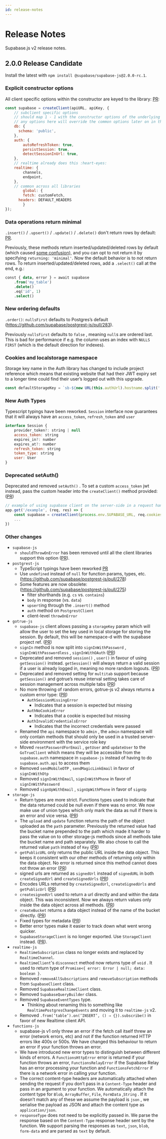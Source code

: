 ```yaml
---
id: release-notes
---
```


# Release Notes

Supabase.js v2 release notes.

## 2.0.0 Release Candidate

Install the latest with `npm install @supabase/supabase-js@2.0.0-rc.1`.

### Explicit constructor options

All client specific options within the constructor are keyed to the library: [PR](https://github.com/supabase/supabase-js/pull/458):

```jsx
const supabase = createClient(apiURL, apiKey, {
    // subclient specific options
    // should map 1 - 1 with the constructor options of the underlying library
    // any options here will override the common options later on in the client
    db: {
      schema: 'public',
    },
    auth: {
        autoRefreshToken: true,
        persistSession: true,
        detectSessionInUrl: true,
    },   
    // realtime already does this :heart-eyes:
    realtime: {
        channels,
        endpoint,
    },
    // common across all libraries
		global: {
	    fetch: customFetch,
      headers: DEFAULT_HEADERS
		}
});
```

### Data operations return minimal

`.insert()` / `.upsert()` / `.update()` / `.delete()` don't return rows by default: [PR](https://github.com/supabase/postgrest-js/pull/276).

Previously, these methods return inserted/updated/deleted rows by default (which caused [some confusion](https://github.com/supabase/supabase/discussions/1548)), and you can opt to not return it by specifying `returning: 'minimal'`. Now the default behavior is to not return rows. To return inserted/updated/deleted rows, add a `.select()` call at the end, e.g.:

```sql
const { data, error } = await supabase
    .from('my_table')
    .delete()
    .eq('id', 1)
    .select()
```
### New ordering defaults

`.order()`: `nullsFirst` defaults to Postgres’s default (https://github.com/supabase/postgrest-js/pull/283).

Previously `nullsFirst` defaults to `false` , meaning `null`s are ordered last. This is bad for performance if e.g. the column uses an index with `NULLS FIRST` (which is the default direction for indexes).

### Cookies and localstorage namespace

Storage key name in the Auth library has changed to include project reference which means that existing website that had their JWT expiry set to a longer time could find their user’s logged out with this upgrade.

```jsx
const defaultStorageKey = `sb-${new URL(this.authUrl).hostname.split('.')[0]}-auth-token`
```

### New Auth Types

Typescript typings have been reworked. `Session` interface now guarantees that it will always have an `access_token`, `refresh_token` and `user`
    
```jsx
interface Session {
    provider_token?: string | null
    access_token: string
    expires_in?: number
    expires_at?: number
    refresh_token: string
    token_type: string
    user: User
}
```
### Deprecated setAuth()

Deprecated and removed `setAuth()` . To set a custom `access_token` jwt instead, pass the custom header into the `createClient()` method provided: ([PR](https://github.com/supabase/gotrue-js/pull/340))

```jsx
// example of using supabase client on the server-side in a request handler
app.get('/example', (req, res) => {
    const supabase = createClient(process.env.SUPABASE_URL, req.cookies['sb-access-token'])
    ...
})
```

### Other changes

- `supabase-js`
  - `shouldThrowOnError` has been removed until all the client libraries support this option ([PR](https://github.com/supabase/supabase-js/pull/490)). 
- `postgrest-js`
  - TypeScript typings have been reworked [PR](https://github.com/supabase/postgrest-js/pull/279)
  - Use `undefined` instead of `null` for function params, types, etc. (https://github.com/supabase/postgrest-js/pull/278)
  - Some features are now obsolete: (https://github.com/supabase/postgrest-js/pull/275)
    - filter shorthands (e.g. `cs` vs. `contains`)
    - `body` in response (vs. `data`)
    - `upsert`ing through the `.insert()` method
    - `auth` method on `PostgrestClient`
    - client-level `throwOnError`
- `gotrue-js`
  - `supabase-js` client allows passing a `storageKey` param which will allow the user to set the key used in local storage for storing the session. By default, this will be namespace-d with the supabase project ref. ([PR](https://github.com/supabase/supabase-js/pull/460))
  - `signIn` method is now split into `signInWithPassword` , `signInWithPasswordless` , `signInWithOAuth`  ([PR](https://github.com/supabase/gotrue-js/pull/304))
  - Deprecated and removed `session()` , `user()` in favour of using `getSession()` instead. `getSession()` will always return a valid session if a user is already logged in, meaning no more random logouts. ([PR](https://github.com/supabase/gotrue-js/pull/299))
  - Deprecated and removed setting for `multitab` support because `getSession()` and gotrue’s reuse interval setting takes care of session management across multiple tabs ([PR](https://github.com/supabase/gotrue-js/pull/366))
  - No more throwing of random errors, gotrue-js v2 always returns a custom error type: ([PR](https://github.com/supabase/gotrue-js/pull/341))
      - `AuthSessionMissingError`
          - Indicates that a session is expected but missing
      - `AuthNoCookieError`
          - Indicates that a cookie is expected but missing
      - `AuthInvalidCredentialsError`
          - Indicates that the incorrect credentials were passed
  - Renamed the `api` namespace to `admin` , the `admin` namespace will only contain methods that should only be used in a trusted server-side environment with the service role key
  - Moved `resetPasswordForEmail` , `getUser` and `updateUser` to the `GoTrueClient` which means they will be accessible from the `supabase.auth` namespace in `supabase-js` instead of having to do `supabase.auth.api` to access them
  - Removed `sendMobileOTP` , `sendMagicLinkEmail` in favor of `signInWithOtp`
  - Removed `signInWithEmail`, `signInWithPhone` in favor of `signInWithPassword`
  - Removed `signUpWithEmail` , `signUpWithPhone` in favor of `signUp`
- `storage-js`
  - Return types are more strict. Functions types used to indicate that the data returned could be null even if there was no error. We now make use of union types which only mark the data as null if there is an error and vice versa. ([PR](https://github.com/supabase/storage-js/pull/60))
  - The `upload` and `update` function returns the path of the object uploaded as the `path` parameter. Previously the returned value had the bucket name prepended to the path which made it harder to pass the value on to other storage-js methods since all methods take the bucket name and path separately. We also chose to call the returned value `path` instead of `Key` ([PR](https://github.com/supabase/storage-js/pull/75))
  - `getPublicURL` only returns the public URL inside the data object. This keeps it consistent with our other methods of returning only within the data object. No error is returned since this method cannot does not throw an error ([PR](https://github.com/supabase/storage-js/pull/93))
  - signed urls are returned as `signedUrl` instead of `signedURL` in both `createSignedUrl` and `createSignedUrls`  ([PR](https://github.com/supabase/storage-js/pull/94))
  - Encodes URLs returned by `createSignedUrl`, `createSignedUrls` and `getPublicUrl` ([PR](https://github.com/supabase/storage-js/pull/86))
  - `createsignedUrl` used to return a url directly and and within the data object. This was inconsistent. Now we always return values only inside the data object across all methods. ([PR](https://www.notion.so/LW5-supabase-js-v2-7b0bfcdf571d4f20b9b7a9308883f24b))
  - `createBucket` returns a data object instead of the name of the bucket directly. ([PR](https://github.com/supabase/storage-js/pull/89))
  - Fixed types for metadata ([PR](https://github.com/supabase/storage-js/pull/90))
  - Better error types make it easier to track down what went wrong quicker.
  - `SupabaseStorageClient` is no longer exported. Use `StorageClient` instead. ([PR](https://github.com/supabase/storage-js/pull/92)).
- `realtime-js`
  - `RealtimeSubscription` class no longer exists and replaced by `RealtimeChannel`.
  - `RealtimeClient`'s `disconnect` method now returns type of `void` . It used to return type of `Promise<{ error: Error | null; data: boolean }`.
  - Removed `removeAllSubscriptions` and `removeSubscription` methods from `SupabaseClient` class.
  - Removed `SupabaseRealtimeClient` class.
  - Removed `SupabaseQueryBuilder` class.
  - Removed `SupabaseEventTypes` type.
    - Thinking about renaming this to something like `RealtimePostgresChangeEvents` and moving it to `realtime-js` v2.
  - Removed `.from(’table’).on(’INSERT’, () ⇒ {}).subscribe()` in favor of new Realtime client API.
- `functions-js`
  - supabase-js v1 only threw an error if the fetch call itself threw an error (network errors, etc) and not if the function returned HTTP errors like 400s or 500s. We have changed this behaviour to return an error if your function throws an error.
  - We have introduced new error types to distinguish between different kinds of errors. A `FunctionsHttpError` error is returned if your function throws an error, `FunctionsRelayError` if the Supabase Relay has an error processing your function and `FunctionsFetchError` if there is a network error in calling your function.
  - The correct content-type headers are automatically attached when sending the request if you don’t pass in a `Content-Type` header and pass in an argument to your function. We automatically attach the content type for `Blob`, `ArrayBuffer`, `File`, `FormData` ,`String` . If it doesn’t match any of these we assume the payload is `json` , we serialise the payload as JSON and attach the content type as `application/json`.
  - `responseType` does not need to be explicitly passed in. We parse the response based on the `Content-Type`  response header sent by the function. We support parsing the responses as `text`, `json`, `blob`, `form-data` and are parsed as `text` by default.